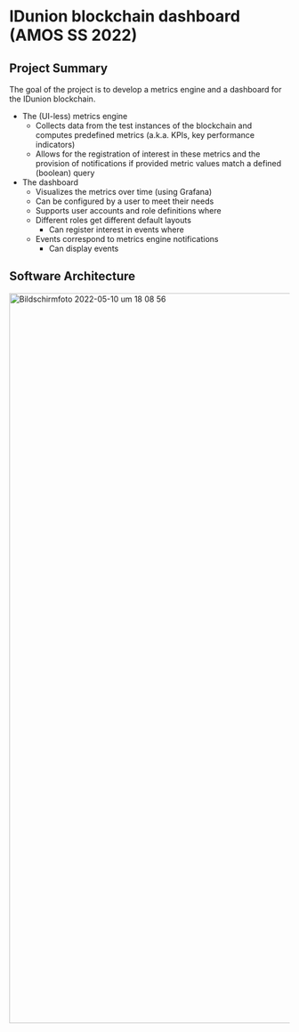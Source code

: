 # IDunion blockchain dashboard (AMOS SS 2022)
## Project Summary
The goal of the project is to develop a metrics engine and a dashboard for the IDunion blockchain.
- The (UI-less) metrics engine
  - Collects data from the test instances of the blockchain and computes predefined metrics (a.k.a. KPIs, key performance indicators)
  - Allows for the registration of interest in these metrics and the provision of notifications if provided metric values match a defined (boolean) query
- The dashboard
  - Visualizes the metrics over time (using Grafana)
  - Can be configured by a user to meet their needs
  - Supports user accounts and role definitions where
  - Different roles get different default layouts
    - Can register interest in events where
  - Events correspond to metrics engine notifications 
    - Can display events

## Software Architecture
<img width="1313" alt="Bildschirmfoto 2022-05-10 um 18 08 56" src="https://user-images.githubusercontent.com/73983419/167785051-c35e75bd-4693-49d0-899a-8e77e9a5ce0e.png">
